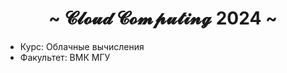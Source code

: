 <body>
<h1 align="center">~ 𝓒𝓵𝓸𝓾𝓭 𝓒𝓸𝓶𝓹𝓾𝓽𝓲𝓷𝓰 2024 ~</h1>
<div>

* Курс: Облачные вычисления
* Факультет: ВМК МГУ